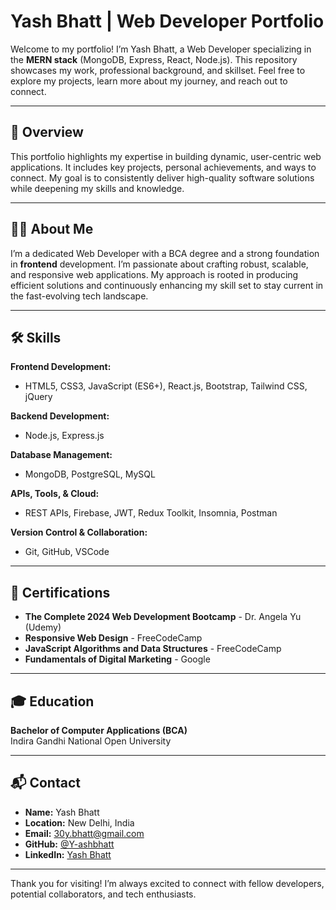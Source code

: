 # Yash Bhatt | Web Developer Portfolio

Welcome to my portfolio! I’m Yash Bhatt, a Web Developer specializing in the **MERN stack** (MongoDB, Express, React, Node.js). This repository showcases my work, professional background, and skillset. Feel free to explore my projects, learn more about my journey, and reach out to connect.

---



## 📖 Overview
This portfolio highlights my expertise in building dynamic, user-centric web applications. It includes key projects, personal achievements, and ways to connect. My goal is to consistently deliver high-quality software solutions while deepening my skills and knowledge.

---

## 👨‍💻 About Me
I’m a dedicated Web Developer with a BCA degree and a strong foundation in **frontend** development. I’m passionate about crafting robust, scalable, and responsive web applications. My approach is rooted in producing efficient solutions and continuously enhancing my skill set to stay current in the fast-evolving tech landscape.

---

## 🛠️ Skills

**Frontend Development:**
- HTML5, CSS3, JavaScript (ES6+), React.js, Bootstrap, Tailwind CSS, jQuery

**Backend Development:**
- Node.js, Express.js

**Database Management:**
- MongoDB, PostgreSQL, MySQL

**APIs, Tools, & Cloud:**
- REST APIs, Firebase, JWT, Redux Toolkit, Insomnia, Postman

**Version Control & Collaboration:**
- Git, GitHub, VSCode

---


## 📜 Certifications
- **The Complete 2024 Web Development Bootcamp** - Dr. Angela Yu (Udemy)
- **Responsive Web Design** - FreeCodeCamp
- **JavaScript Algorithms and Data Structures** - FreeCodeCamp
- **Fundamentals of Digital Marketing** - Google

---

## 🎓 Education
**Bachelor of Computer Applications (BCA)**  
Indira Gandhi National Open University

---

## 📬 Contact

- **Name:** Yash Bhatt
- **Location:** New Delhi, India
- **Email:** [30y.bhatt@gmail.com](mailto:30y.bhatt@gmail.com)
- **GitHub:** [@Y-ashbhatt](https://github.com/Y-ashbhatt)
- **LinkedIn:** [Yash Bhatt](http://www.linkedin.com/in/yashbhatt30)

---

Thank you for visiting! I’m always excited to connect with fellow developers, potential collaborators, and tech enthusiasts.
